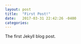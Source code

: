 ```yaml
---
layout: post
title:  "First Post!"
date:   2017-03-31 22:42:26 -0400
categories:
---
```

The first Jekyll blog post.
